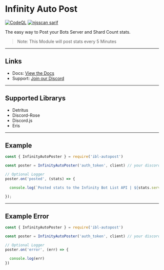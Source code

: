 # Infinity Auto Post

[![CodeQL](https://github.com/InfinityBotList/ibl-autopost/actions/workflows/codeql-analysis.yml/badge.svg)](https://github.com/InfinityBotList/ibl-autopost/actions/workflows/codeql-analysis.yml)
[![njsscan sarif](https://github.com/InfinityBotList/ibl-autopost/actions/workflows/njsscan-analysis.yml/badge.svg)](https://github.com/InfinityBotList/ibl-autopost/actions/workflows/njsscan-analysis.yml)

The easy way to Post your Bots Server and Shard Count stats.

> Note: This Module will post stats every 5 Minutes

---

## Links

- Docs: [View the Docs](https://docs.botlist.site/libraries/node/#auto-poster)
- Support: [Join our Discord](https://botlist.site/discord)

---


## Supported Librarys
- Detritus
- Discord-Rose
- Discord.js
- Eris

---

## Example
```js
const { InfinityAutoPoster } = require('ibl-autopost')

const poster = InfinityAutoPoster('auth_token', client) // your discord.js or eris client

// Optional Logger
poster.on('posted', (stats) => {

  console.log(`Posted stats to the Infinity Bot List API | ${stats.servers} servers`)

});
```

---

## Example Error
```js
const { InfinityAutoPoster } = require('ibl-autopost')

const poster = InfinityAutoPoster('auth_token', client) // your discord.js or eris client

// Optional Logger
poster.on('error', (err) => {

  console.log(err)
})
```



